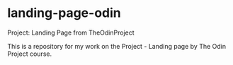 # landing-page-odin
Project: Landing Page from TheOdinProject

This is a repository for my work on the Project - Landing page by The Odin Project course.

